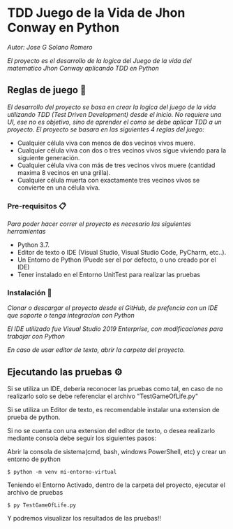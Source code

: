 # TDD Juego de la Vida de Jhon Conway en Python

_Autor: Jose G Solano Romero_

_El proyecto es el desarrollo de la logica del Juego de la vida del matematico Jhon Conway aplicando TDD en Python_

## Reglas de juego 🚀

_El desarrollo del proyecto se basa en crear la logica del juego de la vida utilizando TDD (Test Driven Development) desde el inicio._
_No requiere una UI, ese no es objetivo, sino de aprender el como se debe aplicar TDD a un proyecto._
_El proyecto se basara en las siguientes 4 reglas del juego:_

* Cualquier célula viva con menos de dos vecinos vivos muere.
* Cualquier célula viva con dos o tres vecinos vivos sigue viviendo para la siguiente generación.
* Cualquier célula viva con más de tres vecinos vivos muere (cantidad maxima 8 vecinos en una grilla).
* Cualquier célula muerta con exactamente tres vecinos vivos se convierte en una célula viva.


### Pre-requisitos 📋

_Para poder hacer correr el proyecto es necesario las siguientes herramientas_

* Python 3.7.
* Editor de texto o IDE (Visual Studio, Visual Studio Code, PyCharm, etc..).
* Un Entorno de Python (Puede ser el por defecto, o uno creado por el IDE)
* Tener instalado en el Entorno UnitTest para realizar las pruebas

### Instalación 🔧

_Clonar o descargar el proyecto desde el GitHub, de prefencia con un IDE que soporte o tenga integracion con Python_

_El IDE utilizado fue Visual Studio 2019 Enterprise, con modificaciones para trabajar con Python_

_En caso de usar editor de texto, abrir la carpeta del proyecto._


## Ejecutando las pruebas ⚙️

Si se utiliza un IDE, deberia reconocer las pruebas como tal, en caso de no realizarlo solo se debe referenciar el archivo "TestGameOfLife.py"

Si se utiliza un Editor de texto, es recomendable instalar una extension de prueba de python.

Si no se cuenta con una extension del editor de texto, o desea realizarlo mediante consola debe seguir los siguientes pasos:

Abrir la consola de sistema(cmd, bash, windows PowerShell, etc) y crear un entorno de python

```
$ python -m venv mi-entorno-virtual
```

Teniendo el Entorno Activado, dentro de la carpeta del proyecto, ejecutar el archivo de pruebas

```
$ py TestGameOfLife.py
```

Y podremos visualizar los resultados de las pruebas!!
